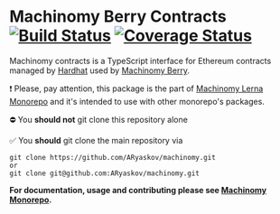 # Machinomy Berry Contracts [![Build Status][travis-img]][travis] [![Coverage Status][coveralls-img]][coveralls]
[travis]: https://travis-ci.org/machinomy/machinomy-contracts
[travis-img]: https://img.shields.io/travis/machinomy/machinomy-contracts.svg
[coveralls]: https://coveralls.io/github/machinomy/machinomy-contracts?branch=master
[coveralls-img]: https://coveralls.io/repos/github/machinomy/machinomy-contracts/badge.svg?branch=master

Machinomy contracts is a TypeScript interface for Ethereum contracts managed by [Hardhat](https://github.com/NomicFoundation/hardhat) used by [Machinomy Berry](https://github.com/ARyaskov/machinomy/tree/master/packages/machinomy).

:exclamation:
Please, pay attention, this package is the part of [Machinomy Lerna Monorepo](https://github.com/machinomy/machinomy) 
and it's intended to use with other monorepo's packages. 

:no_entry: You **should not** git clone this repository alone

:white_check_mark: You **should** git clone the main repository via
```
git clone https://github.com/ARyaskov/machinomy.git
or 
git clone git@github.com:ARyaskov/machinomy.git
```

**For documentation, usage and contributing please see [Machinomy Monorepo](https://github.com/ARyaskov/machinomy).**
